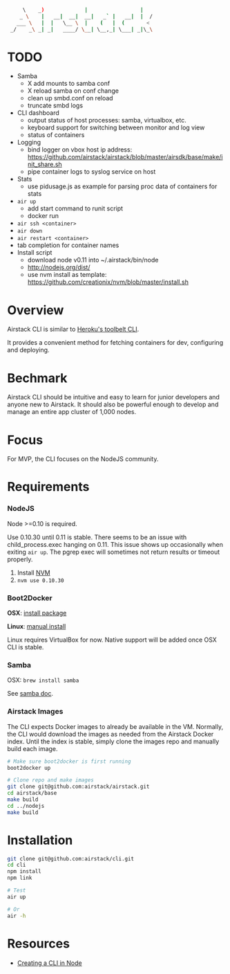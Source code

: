 ```bash
     \    _)             |                 |
    _ \    |   __|  __|  __|   _` |   __|  |  /
   ___ \   |  |   \__ \  |    (   |  (       <
 _/    _\ _| _|   ____/ \__| \__,_| \___| _|\_\
```


# TODO

- Samba
  - X add mounts to samba conf
  - X reload samba on conf change
  - clean up smbd.conf on reload
  - truncate smbd logs
- CLI dashboard
  - output status of host processes: samba, virtualbox, etc.
  - keyboard support for switching between monitor and log view
  - status of containers
- Logging
  - bind logger on vbox host ip address: https://github.com/airstack/airstack/blob/master/airsdk/base/make/init_share.sh
  - pipe container logs to syslog service on host
- Stats
  - use pidusage.js as example for parsing proc data of containers for stats
- `air up`
  - add start command to runit script
  - docker run
- `air ssh <container>`
- `air down`
- `air restart <container>`
- tab completion for container names
- Install script
  - download node v0.11 into ~/.airstack/bin/node
  - http://nodejs.org/dist/
  - use nvm install as template: https://github.com/creationix/nvm/blob/master/install.sh



# Overview

Airstack CLI is similar to [Heroku's toolbelt CLI](https://toolbelt.heroku.com/).

It provides a convenient method for fetching containers for dev, configuring and deploying.


# Bechmark

Airstack CLI should be intuitive and easy to learn for junior developers and anyone new to Airstack.
It should also be powerful enough to develop and manage an entire app cluster of 1,000 nodes.


# Focus

For MVP, the CLI focuses on the NodeJS community.


# Requirements

### NodeJS

Node >=0.10 is required.

Use 0.10.30 until 0.11 is stable. There seems to be an issue with child_process.exec
hanging on 0.11. This issue shows up occasionally when exiting `air up`. The
pgrep exec will sometimes not return results or timeout properly.

1. Install [NVM](https://github.com/creationix/nvm)
2. `nvm use 0.10.30`

### Boot2Docker

**OSX**: [install package](http://docs.docker.com/installation/mac/)

**Linux**: [manual install](https://github.com/boot2docker/boot2docker#installation)

Linux requires VirtualBox for now. Native support will be added once
OSX CLI is stable.

### Samba

OSX: `brew install samba`

See [samba doc](https://github.com/airstack/docs/blob/master/samba.md).

### Airstack Images

The CLI expects Docker images to already be available in the VM.
Normally, the CLI would download the images as needed from the Airstack
Docker index. Until the index is stable, simply clone the images repo
and manually build each image.

```bash
# Make sure boot2docker is first running
boot2docker up

# Clone repo and make images
git clone git@github.com:airstack/airstack.git
cd airstack/base
make build
cd ../nodejs
make build
```


# Installation

```bash
git clone git@github.com:airstack/cli.git
cd cli
npm install
npm link

# Test
air up

# Or
air -h
```


# Resources

* [Creating a CLI in Node](http://michaelbrooks.ca/deck/jsconf2013/)


